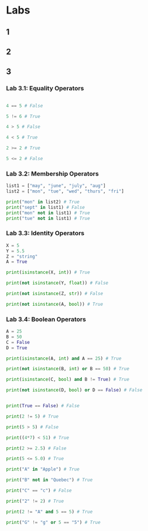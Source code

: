 # Labs

## 1

## 2

## 3

### **Lab 3.1: Equality Operators**

```python

4 == 5 # False

5 != 6 # True

4 > 5 # False

4 < 5 # True

2 >= 2 # True

5 <= 2 # False
```
### **Lab 3.2: Membership Operators**

```Python
list1 = ["may", "june", "july", "aug"]
list2 = ["mon", "tue", "wed", "thurs", "fri"]

print("mon" in list2) # True
print("sept" in list1) # False
print("mon" not in list1) # True
print("tue" not in list1) # True
```

### **Lab 3.3: Identity Operators**

```Python
X = 5
Y = 5.5
Z = "string"
A = True

print(isinstance(X, int)) # True

print(not isinstance(Y, float)) # False

print(not isinstance(Z, str)) # False

print(not isinstance(A, bool)) # True
```

### **Lab 3.4: Boolean Operators**

```Python
A = 25
B = 50
C = False
D = True

print(isinstance(A, int) and A == 25) # True

print(not isinstance(B, int) or B == 50) # True

print(isinstance(C, bool) and B != True) # True

print(not isinstance(D, bool) or D == False) # False
```

```python

print(True == False) # False

print(2 != 5) # True

print(5 > 5) # False

print((4*7) < 51) # True

print(2 >= 2.5) # False

print(5 <= 5.0) # True

print("A" in "Apple") # True

print("B" not in "Quebec") # True

print("C" == "c") # False

print("2" != 2) # True

print(2 != "A" and 5 == 5) # True

print("G" != "g" or 5 == "5") # True
```
